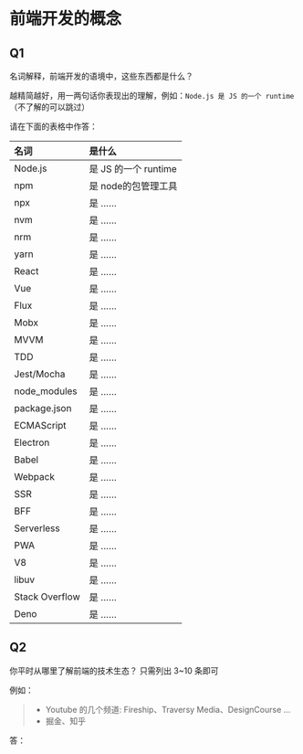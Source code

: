 # 前端开发的概念

## Q1

名词解释，前端开发的语境中，这些东西都是什么？

越精简越好，用一两句话你表现出的理解，例如：`Node.js 是 JS 的一个 runtime`  
（不了解的可以跳过）

请在下面的表格中作答：

| 名词           | 是什么               |
| :------------- | :------------------- |
| Node.js        | 是 JS 的一个 runtime |
| npm            | 是 node的包管理工具                |
| npx            | 是 ……                |
| nvm            | 是 ……                |
| nrm            | 是 ……                |
| yarn           | 是 ……                |
| React          | 是 ……                |
| Vue            | 是 ……                |
| Flux           | 是 ……                |
| Mobx           | 是 ……                |
| MVVM           | 是 ……                |
| TDD            | 是 ……                |
| Jest/Mocha     | 是 ……                |
| node_modules   | 是 ……                |
| package.json   | 是 ……                |
| ECMAScript     | 是 ……                |
| Electron       | 是 ……                |
| Babel          | 是 ……                |
| Webpack        | 是 ……                |
| SSR            | 是 ……                |
| BFF            | 是 ……                |
| Serverless     | 是 ……                |
| PWA            | 是 ……                |
| V8             | 是 ……                |
| libuv          | 是 ……                |
| Stack Overflow | 是 ……                |
| Deno           | 是 ……                |

## Q2

你平时从哪里了解前端的技术生态？
只需列出 3~10 条即可

例如：

> - Youtube 的几个频道: Fireship、Traversy Media、DesignCourse …
> - 掘金、知乎

答：
